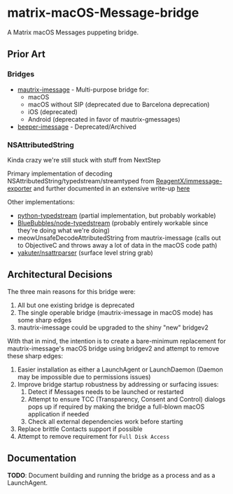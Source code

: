 # matrix-macOS-Message-bridge
A Matrix macOS Messages puppeting bridge.

## Prior Art

### Bridges

* [mautrix-imessage](https://github.com/mautrix/imessage) - Multi-purpose bridge for:
  * macOS
  * macOS without SIP (deprecated due to Barcelona deprecation)
  * iOS (deprecated)
  * Android (deprecated in favor of mautrix-gmessages)
* [beeper-imessage](https://github.com/beeper/imessage) - Deprecated/Archived

### NSAttributedString

Kinda crazy we're still stuck with stuff from NextStep

Primary implementation of decoding NSAttributedString/typedstream/streamtyped from [ReagentX/immessage-exporter](https://github.com/ReagentX/imessage-exporter) and further documented in an extensive write-up [here](https://chrissardegna.com/blog/reverse-engineering-apples-typedstream-format/)

Other implementations:

* [python-typedstream](https://github.com/dgelessus/python-typedstream/tree/main/src/typedstream) (partial implementation, but probably workable)
* [BlueBubbles/node-typedstream](https://github.com/BlueBubblesApp/node-typedstream/blob/master/src/stream.ts) (probably entirely workable since they're doing what we're doing)
* meowUnsafeDecodeAttributedString from mautrix-imessage (calls out to ObjectiveC and throws away a lot of data in the macOS code path)
* [yakuter/nsattrparser](https://github.com/yakuter/nsattrparser/blob/main/nsattrparser.go) (surface level string grab)

## Architectural Decisions

The three main reasons for this bridge were:

1. All but one existing bridge is deprecated
2. The single operable bridge (mautrix-imessage in macOS mode) has some sharp edges
3. mautrix-imessage could be upgraded to the shiny "new" bridgev2

With that in mind, the intention is to create a bare-minimum replacement for mautrix-imessage's macOS bridge using bridgev2 and attempt to remove these sharp edges:

1. Easier installation as either a LaunchAgent or LaunchDaemon (Daemon may be impossible due to permissions issues)
2. Improve bridge startup robustness by addressing or surfacing issues:
   1. Detect if Messages needs to be launched or restarted
   2. Attempt to ensure TCC (Transparency, Consent and Control) dialogs pops up if required by making the bridge a full-blown macOS application if needed
   3. Check all external dependencies work before starting
3. Replace brittle Contacts support if possible
4. Attempt to remove requirement for `Full Disk Access`

## Documentation

**TODO**: Document building and running the bridge as a process and as a LaunchAgent.